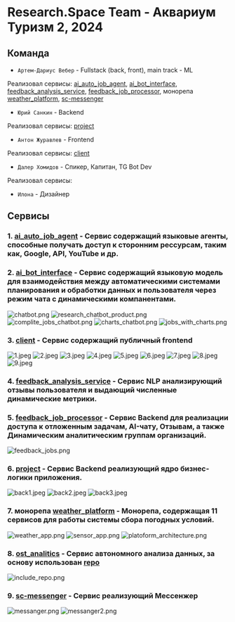 # Research.Space Team - Аквариум Туризм 2, 2024

## Команда
- `Артем-Дариус Вебер` - Fullstack (back, front), main track - ML

Реализовал сервисы: [ai_auto_job_agent](/ai_auto_job_agent), [ai_bot_interface](/ai_bot_interface), [feedback_analysis_service](/feedback_analysis_service), [feedback_job_processor](/feedback_job_processor), монорепа [weather_platform](/weather_platform), [sc-messenger](/sc-messenger)

- `Юрий Санкин` - Backend

Реализовал сервисы: [project](/project)

- `Антон Журавлев` - Frontend

Реализовал сервисы: [client](/client)

- `Далер Хомидов` - Спикер, Капитан, TG Bot Dev

Реализовал сервисы: 

- `Илона` - Дизайнер

## Сервисы

### 1. [ai_auto_job_agent](/ai_auto_job_agent) - Сервис содержащий языковые агенты, способные получать доступ к сторонним рессурсам, таким как, Google, API, YouTube и др.

### 2. [ai_bot_interface](/ai_bot_interface) - Сервис содержащий языковую модель для взаимодействия между автоматическими системами планирования и обработки данных и пользователя через режим чата с динамическими компанентами.

![chatbot.png](assets%2Fchatbot.png)
![research_chatbot_product.png](assets%2Fresearch_chatbot_product.png)
![complite_jobs_chatbot.png](assets%2Fcomplite_jobs_chatbot.png)
![charts_chatbot.png](assets%2Fcharts_chatbot.png)
![jobs_with_charts.png](assets%2Fjobs_with_charts.png)

### 3. [client](/client) - Сервис содержащий публичный frontend

![1.jpeg](assets%2F1.jpeg)
![2.jpeg](assets%2F2.jpeg)
![3.jpeg](assets%2F3.jpeg)
![4.jpeg](assets%2F4.jpeg)
![5.jpeg](assets%2F5.jpeg)
![6.jpeg](assets%2F6.jpeg)
![7.jpeg](assets%2F7.jpeg)
![8.jpeg](assets%2F8.jpeg)
![9.jpeg](assets%2F9.jpeg)

### 4. [feedback_analysis_service](/feedback_analysis_service) - Сервис NLP анализирующий отзывы пользователя и выдающий численные динамические метрики.
### 5. [feedback_job_processor](/feedback_job_processor) - Сервис Backend для реализации доступа к отложенным задачам, AI-чату, Отзывам, а также Динамическим аналитическим группам организаций.

![feedback_jobs.png](assets%2Ffeedback_jobs.png)

### 6. [project](/project) - Сервис Backend реализующий ядро бизнес-логики приложения.

![back1.jpeg](assets%2Fback1.jpeg)
![back2.jpeg](assets%2Fback2.jpeg)
![back3.jpeg](assets%2Fback3.jpeg)

### 7. монорепа [weather_platform](/weather_platform) - Монорепа, содержащая **11 сервисов** для работы системы сбора погодных условий.

![weather_app.png](assets%2Fweather_app.png)
![sensor_app.png](assets%2Fsensor_app.png)
![platoform_architecture.png](assets%2Fplatoform_architecture.png)

### 8. [ost_analitics](/ost_analitics) - Сервис автономного анализа данных, за основу использован [repo](https://github.com/Animadversio/GPT-Auto-Data-Analytics?tab=readme-ov-file)

![include_repo.png](assets%2Finclude_repo.png)

### 9. [sc-messenger](/sc-messenger) - Сервис реализующий Мессенжер

![messanger.png](assets%2Fmessanger.png)
![messanger2.png](assets%2Fmessanger2.png)